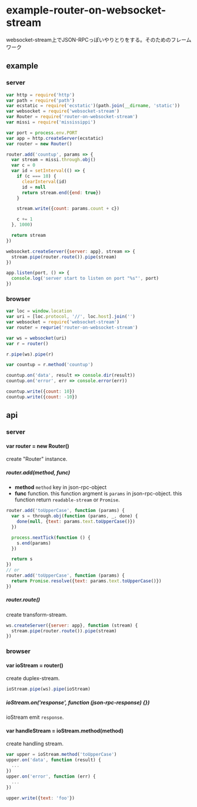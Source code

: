 # example-router-on-websocket-stream

websocket-stream上でJSON-RPCっぽいやりとりをする。そのためのフレームワーク

## example

### server

```js
var http = require('http')
var path = require('path')
var ecstatic = require('ecstatic')(path.join(__dirname, 'static'))
var websocket = require('websocket-stream')
var Router = require('router-on-websocket-stream')
var missi = require('mississippi')

var port = process.env.PORT
var app = http.createServer(ecstatic)
var router = new Router()

router.add('countup', params => {
  var stream = missi.through.obj()
  var c = 0
  var id = setInterval(() => {
    if (c === 10) {
      clearInterval(id)
      id = null
      return stream.end({end: true})
    }

    stream.write({count: params.count + c})

    c += 1
  }, 1000)

  return stream
})

websocket.createServer({server: app}, stream => {
  stream.pipe(router.route()).pipe(stream)
})

app.listen(port, () => {
  console.log('server start to listen on port "%s"', port)
})
```

### browser

```js
var loc = window.location
var uri = [loc.protocol, '//', loc.host].join('')
var websocket = require('websocket-stream')
var router = requrie('router-on-websocket-stream')

var ws = websocket(uri)
var r = router()

r.pipe(ws).pipe(r)

var countup = r.method('countup')

countup.on('data', result => console.dir(result))
countup.on('error', err => console.error(err))

countup.write({count: 10})
countup.write({count: -10})
```

## api

### server

#### var router = new Router()

create "Router" instance.

##### router.add(method, func)

* __method__ `method` key in json-rpc-object
* __func__ function. this function argment is `params` in json-rpc-object. this function return `readable-stream` or `Promise`.

```js
router.add('toUpperCase', function (params) {
  var s = through.obj(function (params, _, done) {
    done(null, {text: params.text.toUpperCase()})
  })

  process.nextTick(function () {
    s.end(params)
  })

  return s
})
// or
router.add('toUpperCase', function (params) {
  return Promise.resolve({text: params.text.toUpperCase()})
})
```

##### router.route()

create transform-stream.

```js
ws.createServer({server: app}, function (stream) {
  stream.pipe(router.route()).pipe(stream)
})
```

### browser

#### var ioStream = router()

create duplex-stream.

```js
ioStream.pipe(ws).pipe(ioStream)
```

##### ioStream.on('response', function (json-rpc-response) {})

ioStream emit `response`.

#### var handleStream = ioStream.method(method)

create handling stream.

```js
var upper = ioStream.method('toUpperCase')
upper.on('data', function (result) {
  ...
})
upper.on('error', function (err) {
  ...
})

upper.write({text: 'foo'})
```
